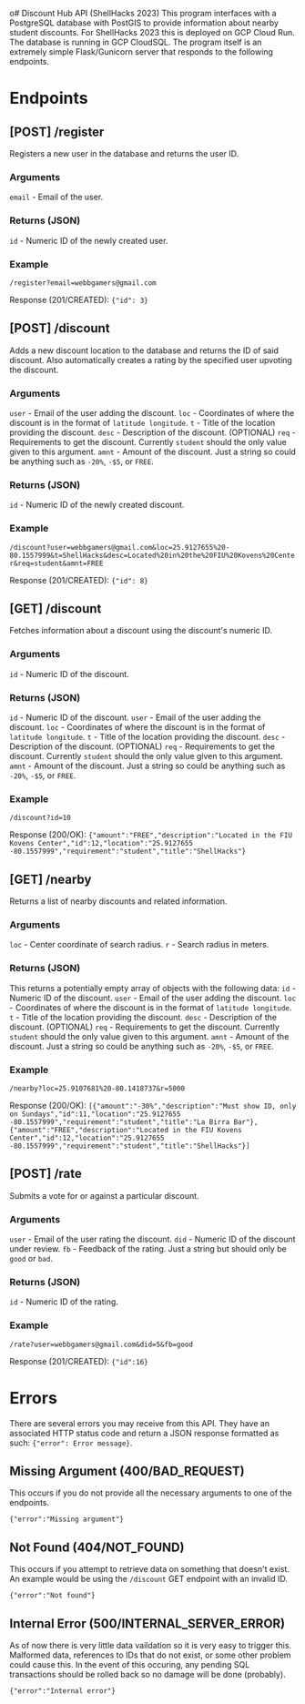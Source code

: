 o# Discount Hub API (ShellHacks 2023)
This program interfaces with a PostgreSQL database with PostGIS to provide information about nearby student discounts. For ShellHacks 2023 this is deployed on GCP Cloud Run. The database is running in GCP CloudSQL. The program itself is an extremely simple Flask/Gunicorn server that responds to the following endpoints.

# Endpoints
## \[POST\] /register
Registers a new user in the database and returns the user ID.
### Arguments
`email` - Email of the user.
### Returns (JSON)
`id` - Numeric ID of the newly created user.
### Example
`/register?email=webbgamers@gmail.com`

Response (201/CREATED): `{"id": 3}`

## \[POST\] /discount
Adds a new discount location to the database and returns the ID of said discount. Also automatically creates a rating by the specified user upvoting the discount.
### Arguments
`user` - Email of the user adding the discount.
`loc` - Coordinates of where the discount is in the format of `latitude longitude`.
`t` - Title of the location providing the discount.
`desc` - Description of the discount. (OPTIONAL)
`req` - Requirements to get the discount. Currently `student` should the only value given to this argument.
`amnt` - Amount of the discount. Just a string so could be anything such as `-20%`, `-$5`, or `FREE`.
### Returns (JSON)
`id` - Numeric ID of the newly created discount.
### Example
`/discount?user=webbgamers@gmail.com&loc=25.9127655%20-80.1557999&t=ShellHacks&desc=Located%20in%20the%20FIU%20Kovens%20Center&req=student&amnt=FREE`

Response (201/CREATED): `{"id": 8}`

## \[GET\] /discount
Fetches information about a discount using the discount's numeric ID.
### Arguments
`id` - Numeric ID of the discount.
### Returns (JSON)
`id` - Numeric ID of the discount.
`user` - Email of the user adding the discount.
`loc` - Coordinates of where the discount is in the format of `latitude longitude`.
`t` - Title of the location providing the discount.
`desc` - Description of the discount. (OPTIONAL)
`req` - Requirements to get the discount. Currently `student` should the only value given to this argument.
`amnt` - Amount of the discount. Just a string so could be anything such as `-20%`, `-$5`, or `FREE`.
### Example
`/discount?id=10`

Response (200/OK): `{"amount":"FREE","description":"Located in the FIU Kovens Center","id":12,"location":"25.9127655 -80.1557999","requirement":"student","title":"ShellHacks"}`

## \[GET\] /nearby
Returns a list of nearby discounts and related information.
### Arguments
`loc` - Center coordinate of search radius.
`r` - Search radius in meters.
### Returns (JSON)
This returns a potentially empty array of objects with the following data:
`id` - Numeric ID of the discount.
`user` - Email of the user adding the discount.
`loc` - Coordinates of where the discount is in the format of `latitude longitude`.
`t` - Title of the location providing the discount.
`desc` - Description of the discount. (OPTIONAL)
`req` - Requirements to get the discount. Currently `student` should the only value given to this argument.
`amnt` - Amount of the discount. Just a string so could be anything such as `-20%`, `-$5`, or `FREE`.
### Example
`/nearby?loc=25.9107681%20-80.1418737&r=5000`

Response (200/OK): `[{"amount":"-30%","description":"Must show ID, only on Sundays","id":11,"location":"25.9127655 -80.1557999","requirement":"student","title":"La Birra Bar"},{"amount":"FREE","description":"Located in the FIU Kovens Center","id":12,"location":"25.9127655 -80.1557999","requirement":"student","title":"ShellHacks"}]`

## \[POST\] /rate
Submits a vote for or against a particular discount.
### Arguments
`user` - Email of the user rating the discount.
`did` - Numeric ID of the discount under review.
`fb` - Feedback of the rating. Just a string but should only be `good` or `bad`.
### Returns (JSON)
`id` - Numeric ID of the rating.
### Example
`/rate?user=webbgamers@gmail.com&did=5&fb=good`

Response (201/CREATED): `{"id":16}`

# Errors
There are several errors you may receive from this API. They have an associated HTTP status code and return a JSON response formatted as such: `{"error": Error message}`.
## Missing Argument (400/BAD_REQUEST)
This occurs if you do not provide all the necessary arguments to one of the endpoints.

`{"error":"Missing argument"}`

## Not Found (404/NOT_FOUND)
This occurs if you attempt to retrieve data on something that doesn't exist. An example would be using the `/discount` GET endpoint with an invalid ID.

`{"error":"Not found"}`

## Internal Error (500/INTERNAL_SERVER_ERROR)
As of now there is very little data vaildation so it is very easy to trigger this. Malformed data, references to IDs that do not exist, or some other problem could cause this. In the event of this occuring, any pending SQL transactions should be rolled back so no damage will be done (probably).

`{"error":"Internal error"}`
